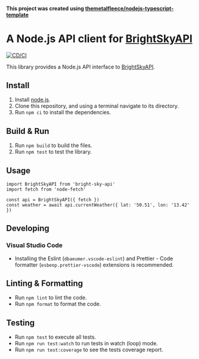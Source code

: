 #### This project was created using [themetalfleece/nodejs-typescript-template](https://github.com/themetalfleece/nodejs-typescript-template)

# A Node.js API client for [BrightSkyAPI](https://brightsky.dev)

[![CD/CI](https://github.com/mplabs/bright-sky-api/actions/workflows/test-and-build.yml/badge.svg)](https://github.com/mplabs/bright-sky-api/actions/workflows/test-and-build.yml)

This library provides a Node.js API interface to [BrightSkyAPI](https://brightsky.dev).

## Install

1. Install [node.js](https://nodejs.org/en/download/).
2. Clone this repository, and using a terminal navigate to its directory.
3. Run `npm ci` to install the dependencies.

## Build & Run

1. Run `npm build` to build the files.
2. Run `npm test` to test the library.

## Usage

```
import BrightSkyAPI from 'bright-sky-api'
import fetch from 'node-fetch'

const api = BrightSkyAPI({ fetch })
const weather = await api.currentWeather({ lat: '50.51', lon: '13.42' })

```

## Developing

### Visual Studio Code

-   Installing the Eslint (`dbaeumer.vscode-eslint`) and Prettier - Code formatter (`esbenp.prettier-vscode`) extensions is recommended.

## Linting & Formatting

-   Run `npm lint` to lint the code.
-   Run `npm format` to format the code.

## Testing

-   Run `npm test` to execute all tests.
-   Run `npm run test:watch` to run tests in watch (loop) mode.
-   Run `npm run test:coverage` to see the tests coverage report.
